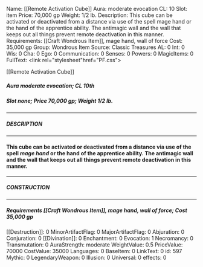 Name: [[Remote Activation Cube]]
Aura: moderate evocation
CL: 10
Slot: item
Price: 70,000 gp
Weight: 1/2 lb.
Description: This cube can be activated or deactivated from a distance via use of the spell mage hand or the hand of the apprentice ability. The antimagic wall and the wall that keeps out all things prevent remote deactivation in this manner.
Requirements: [[Craft Wondrous Item]], mage hand, wall of force
Cost: 35,000 gp
Group: Wondrous Item
Source: Classic Treasures
AL: 0
Int: 0
Wis: 0
Cha: 0
Ego: 0
Communication: 0
Senses: 0
Powers: 0
MagicItems: 0
FullText: <link rel="stylesheet"href="PF.css"><div class="heading"><p class="alignleft">[[Remote Activation Cube]]</p><div style="clear: both;"></div></div><div><h5><b>Aura </b>moderate evocation; <b>CL </b>10th</h5><h5><b>Slot </b>none; <b>Price </b>70,000 gp; <b>Weight </b>1/2 lb.</h5></div><hr/><div><h5><b>DESCRIPTION</b></h5></div><hr/><div><h4><p>This cube can be activated or deactivated from a distance via use of the spell <i>mage hand</i> or the hand of the apprentice ability. The antimagic wall and the wall that keeps out all things prevent remote deactivation in this manner.</p></h4></div><hr/><div><h5><b>CONSTRUCTION</b></h5></div><hr/><div><h5><b>Requirements </b>[[Craft Wondrous Item]], <i>mage hand</i>, <i>wall of force</i>; <b>Cost </b>35,000 gp</h5></div>
[[Destruction]]: 0
MinorArtifactFlag: 0
MajorArtifactFlag: 0
Abjuration: 0
Conjuration: 0
[[Divination]]: 0
Enchantment: 0
Evocation: 1
Necromancy: 0
Transmutation: 0
AuraStrength: moderate
WeightValue: 0.5
PriceValue: 70000
CostValue: 35000
Languages: 0
BaseItem: 0
LinkText: 0
id: 597
Mythic: 0
LegendaryWeapon: 0
Illusion: 0
Universal: 0
effects: 0
